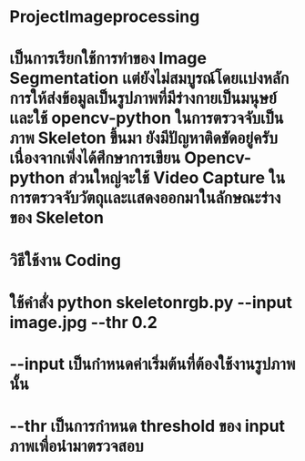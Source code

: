 # ProjectImageprocessing
# เป็นการเรียกใช้การทำของ Image Segmentation เเต่ยังไม่สมบูรณ์โดยเเบ่งหลักการให้ส่งข้อมูลเป็นรูปภาพที่มีร่างกายเป็นมนุษย์เเละใช้ opencv-python ในการตรวจจับเป็นภาพ Skeleton ขึ้นมา ยังมีปัญหาติดขัดอยู่ครับ เนื่องจากเพิ่งได้ศึกษาการเขียน Opencv-python ส่วนใหญ่จะใช้ Video Capture ในการตรวจจับวัตถุเเละเเสดงออกมาในลักษณะร่างของ Skeleton 

# วิธีใช้งาน Coding
# ใช้คำสั่ง python skeletonrgb.py --input image.jpg --thr 0.2
# --input เป็นกำหนดค่าเริ่มต้นที่ต้องใช้งานรูปภาพนั้น
# --thr เป็นการกำหนด threshold ของ input ภาพเพื่อนำมาตรวจสอบ
